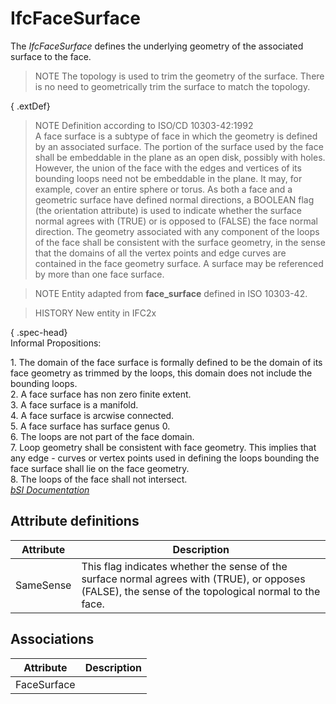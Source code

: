 IfcFaceSurface
==============
The _IfcFaceSurface_ defines the underlying geometry of the associated surface
to the face.  
  
> NOTE  The topology is used to trim the geometry of the surface. There is no
> need to geometrically trim the surface to match the topology.  
  
  
  
{ .extDef}  
> NOTE  Definition according to ISO/CD 10303-42:1992  
> A face surface is a subtype of face in which the geometry is defined by an
> associated surface. The portion of the surface used by the face shall be
> embeddable in the plane as an open disk, possibly with holes. However, the
> union of the face with the edges and vertices of its bounding loops need not
> be embeddable in the plane. It may, for example, cover an entire sphere or
> torus. As both a face and a geometric surface have defined normal
> directions, a BOOLEAN flag (the orientation attribute) is used to indicate
> whether the surface normal agrees with (TRUE) or is opposed to (FALSE) the
> face normal direction. The geometry associated with any component of the
> loops of the face shall be consistent with the surface geometry, in the
> sense that the domains of all the vertex points and edge curves are
> contained in the face geometry surface. A surface may be referenced by more
> than one face surface.  
  
> NOTE  Entity adapted from **face_surface** defined in ISO 10303-42.  
  
> HISTORY  New entity in IFC2x  
  
{ .spec-head}  
Informal Propositions:  
  
1\. The domain of the face surface is formally defined to be the domain of its
face geometry as trimmed by the loops, this domain does not include the
bounding loops.  
2\. A face surface has non zero finite extent.  
3\. A face surface is a manifold.  
4\. A face surface is arcwise connected.  
5\. A face surface has surface genus 0.  
6\. The loops are not part of the face domain.  
7\. Loop geometry shall be consistent with face geometry. This implies that
any edge - curves or vertex points used in defining the loops bounding the
face surface shall lie on the face geometry.  
8\. The loops of the face shall not intersect.  
[ _bSI
Documentation_](https://standards.buildingsmart.org/IFC/DEV/IFC4_2/FINAL/HTML/schema/ifctopologyresource/lexical/ifcfacesurface.htm)


Attribute definitions
---------------------
| Attribute   | Description                                                                                                                                          |
|-------------|------------------------------------------------------------------------------------------------------------------------------------------------------|
| SameSense   | This flag indicates whether the sense of the surface normal agrees with (TRUE), or opposes (FALSE), the sense of the topological normal to the face. |

Associations
------------
| Attribute   | Description   |
|-------------|---------------|
| FaceSurface |               |

